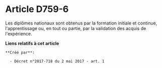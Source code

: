 # Article D759-6

Les diplômes nationaux sont obtenus par la formation initiale et continue, l'apprentissage ou, en tout ou partie, par la
validation des acquis de l'expérience.

**Liens relatifs à cet article**

	**Créé par**:

	  - Décret n°2017-718 du 2 mai 2017 - art. 1
